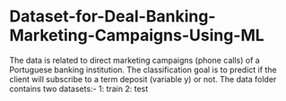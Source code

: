 # Dataset-for-Deal-Banking-Marketing-Campaigns-Using-ML
The data is related to direct marketing campaigns (phone calls) of a Portuguese banking institution. The classification goal is to predict if the client will subscribe to a term deposit (variable y) or not.  The data folder contains two datasets:- 1: train 2: test
